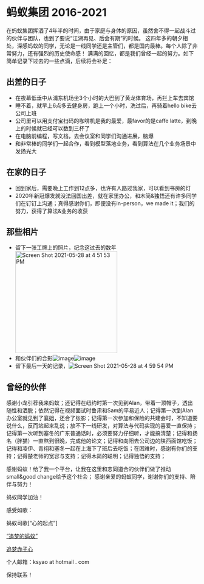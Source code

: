 # 蚂蚁集团 2016-2021

在蚂蚁集团挥洒了4年半的时间，由于家庭与身体的原因，虽然舍不得一起战斗过的伙伴与团队，也到了要说“江湖再见、后会有期”的时候。
这四年多的朝夕相处，深感蚂蚁的同学，无论是一线同学还是主管们，都是国内最棒。每个人除了非常努力，还有强烈的历史使命感！
满满的回忆，都是我们曾经一起的努力。如下简单记录下过去的一些点滴，后续将会补足：

## 出差的日子

* 在夜幕低垂中从浦东机场坐3个小时的大巴到了黄龙体育场，再拦上车去宾馆
* 睡不着，就早上6点多去健身房，跑上一个小时，洗过后，再骑着hello bike去公司上班
* 公司里可以用支付宝扫码的咖啡机是我的最爱，最favor的是caffe latte，到晚上的时候就已经可以数到三杯了
* 在电脑前编程，写文档，去会议室和同学们沟通进展，脑爆
* 和非常棒的同学们一起合作，看到模型落地业务，看到算法在几个业务场景中发扬光大

## 在家的日子
* 回到家后，需要晚上工作到12点多，也许有人路过我家，可以看到书房的灯
* 2020年新冠爆发就没法回国出差，就在家里办公，和木简&独悟还有许多同学们在钉钉上沟通；真得感谢你们，即便没有in-person，we made it；我们的努力，获得了算法&业务的收获

## 那些相片

* 留下一张工牌上的照片，纪念这过去的数年 <img width="268" alt="Screen Shot 2021-05-28 at 4 51 53 PM" src="https://user-images.githubusercontent.com/3145135/120051336-06ebfb80-bfd5-11eb-90fb-222cb2e6102d.png">
* 和伙伴们的合影![image](https://user-images.githubusercontent.com/3145135/120597048-65601200-c3f9-11eb-9d6a-e968c216c05f.png)![image](https://user-images.githubusercontent.com/3145135/120597111-79a40f00-c3f9-11eb-9661-2abed13a946a.png)
* 留下最后一天的记录，![Screen Shot 2021-05-28 at 4 59 54 PM](https://user-images.githubusercontent.com/3145135/120051612-220b3b00-bfd6-11eb-8532-f1900946685c.png)

## 曾经的伙伴
感谢小龙引荐我来蚂蚁；还记得在纽约时第一次见到Alan，带着一顶帽子，透出随性和洒脱；依然记得在视频面试时鲁肃和Sam的平易近人；记得第一次到Alan办公室就见到了襄姐，还合了张影；记得第一次参加和保险的共建会时，不知道要说什么，反而站起来乱说；放不下一线研发，对算法与代码实现的喜爱一直保持；记得第一次听到塞冬的广东普通话时，必须要努力仔细听，才能搞清楚；记得和扬名（胖猫）一直熬到很晚，完成他的论文；记得和向阳去公司边的陕西面馆吃饭；记得和凌伊、青祤和塞冬一起在上海下了班后去吃饭；在困难时，感谢有你们的支持；记得楚老师的宽容与支持；记得木简的聪明；记得独悟的支持；

感谢蚂蚁！给了我一个平台，让我在这里和志同道合的伙伴们做了推动small&good change给予这个社会；
感谢亲爱的蚂蚁同学，谢谢你们的支持、陪伴与努力！

蚂蚁同学加油！

感受如歌：

蚂蚁司歌[“心的起点”]

[“追梦的蚂蚁”](https://www.youtube.com/watch?v=nmxVl7-thgw)

[追梦赤子心](https://www.youtube.com/watch?v=iW__fEGZ5vM)

个人邮箱：ksyao at hotmail . com

保持联系！

